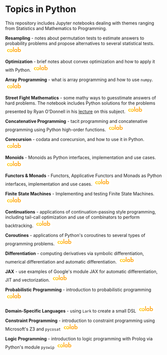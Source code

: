# Topics in Python

This repository includes Jupyter notebooks dealing with themes ranging from Statistics and Mathematics to Programming.

**Resampling** - notes about permutation tests to estimate answers to probability problems and propose alternatives to several statistical tests.
<a href="https://colab.research.google.com/github/jpneto/topicsInPython/blob/main/notebooks/Resampling.ipynb">
<img border="0" alt="Run on Colab" src="imgs/colab_icon.png" width="56" height="24">
</a>

**Optimization** - brief notes about convex optimization and how to apply it with Python.
<a href="https://colab.research.google.com/github/jpneto/topicsInPython/blob/main/notebooks/Optimization.ipynb">
<img border="0" alt="Run on Colab" src="imgs/colab_icon.png" width="56" height="24">
</a>

**Array Programming** - what is array programming and how to use `numpy`.
<a href="https://colab.research.google.com/github/jpneto/topicsInPython/blob/main/notebooks/ArrayProgramming.ipynb">
<img border="0" alt="Run on Colab" src="imgs/colab_icon.png" width="56" height="24">
</a>

**Street Fight Mathematics** - some mathy ways to guesstimate answers of hard problems. The notebook includes Python solutions for the problems presented by Ryan O'Donnell in his [lecture](https://www.youtube.com/watch?v=qP4XEZ54eSc) on this subject.
<a href="https://colab.research.google.com/github/jpneto/topicsInPython/blob/main/notebooks/StreetFightMath.ipynb">
<img border="0" alt="Run on Colab" src="imgs/colab_icon.png" width="56" height="24">
</a>

**Concatenative Programming** - tacit programming and concatenative programming using Python high-order functions.
<a href="https://colab.research.google.com/github/jpneto/topicsInPython/blob/main/notebooks/ConcatenativeProgramming.ipynb">
<img border="0" alt="Run on Colab" src="imgs/colab_icon.png" width="56" height="24">
</a>

**Corecursion** - codata and corecursion, and how to use it in Python.
<a href="https://colab.research.google.com/github/jpneto/topicsInPython/blob/main/notebooks/Corecursion.ipynb">
<img border="0" alt="Run on Colab" src="imgs/colab_icon.png" width="56" height="24">
</a>

**Monoids** - Monoids as Python interfaces, implementation and use cases.
<a href="https://colab.research.google.com/github/jpneto/topicsInPython/blob/main/notebooks/Functors_and_Monads.ipynb">
<img border="0" alt="Run on Colab" src="imgs/colab_icon.png" width="56" height="24">
</a>

**Functors & Monads** - Functors, Applicative Functors and Monads as Python interfaces, implementation and use cases.
<a href="https://colab.research.google.com/github/jpneto/topicsInPython/blob/main/notebooks/Functors_and_Monads.ipynb">
<img border="0" alt="Run on Colab" src="imgs/colab_icon.png" width="56" height="24">
</a>

**Finite State Machines** - Implementing and testing Finite State Machines.
<a href="https://colab.research.google.com/github/jpneto/topicsInPython/blob/main/notebooks/Finite State Machines.ipynb">
<img border="0" alt="Run on Colab" src="imgs/colab_icon.png" width="56" height="24">
</a>

**Continuations** - applications of continuation-passing style programming, including tail-call optimization and use of combinators to perform backtracking.
<a href="https://colab.research.google.com/github/jpneto/topicsInPython/blob/main/notebooks/Continuations.ipynb">
<img border="0" alt="Run on Colab" src="imgs/colab_icon.png" width="56" height="24">
</a>

**Coroutines** - applications of Python's coroutines to several types of programming problems.
<a href="https://colab.research.google.com/github/jpneto/topicsInPython/blob/main/notebooks/Coroutines.ipynb">
<img border="0" alt="Run on Colab" src="imgs/colab_icon.png" width="56" height="24">
</a>


**Differentiation** - computing derivatives via symbolic differentiation, numerical differentiation and automatic differentiation.
<a href="https://colab.research.google.com/github/jpneto/topicsInPython/blob/main/notebooks/Differentiation.ipynb">
<img border="0" alt="Run on Colab" src="imgs/colab_icon.png" width="56" height="24">
</a>

**JAX** - use examples of Google's module JAX for automatic differentiation, JIT and vectorization.
<a href="https://colab.research.google.com/github/jpneto/topicsInPython/blob/main/notebooks/JAX.ipynb">
<img border="0" alt="Run on Colab" src="imgs/colab_icon.png" width="56" height="24">
</a>

**Probabilistic Programming** - introduction to probabilistic programming
<a href="https://colab.research.google.com/github/jpneto/topicsInPython/blob/main/notebooks/ProbabilisticProgramming.ipynb">
<img border="0" alt="Run on Colab" src="imgs/colab_icon.png" width="56" height="24">
</a>

**Domain-Specific Languages** - using `Lark` to create a small DSL
<a href="https://colab.research.google.com/github/jpneto/topicsInPython/blob/main/notebooks/Domain-SpecificLanguages.ipynb">
<img border="0" alt="Run on Colab" src="imgs/colab_icon.png" width="56" height="24">
</a>

**Constraint Programming** - introduction to constraint programming using Microsoft's Z3 and `pycosat`
<a href="https://colab.research.google.com/github/jpneto/topicsInPython/blob/main/notebooks/ConstraintProgramming.ipynb">
<img border="0" alt="Run on Colab" src="imgs/colab_icon.png" width="56" height="24">
</a>

**Logic Programming** - introduction to logic programming with Prolog via Python's module `pyswip`
<a href="https://colab.research.google.com/github/jpneto/topicsInPython/blob/main/notebooks/LogicProgramming.ipynb">
<img border="0" alt="Run on Colab" src="imgs/colab_icon.png" width="56" height="24">
</a>